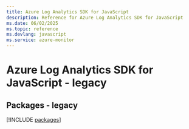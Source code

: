 ```yaml
---
title: Azure Log Analytics SDK for JavaScript
description: Reference for Azure Log Analytics SDK for JavaScript
ms.date: 06/02/2025
ms.topic: reference
ms.devlang: javascript
ms.service: azure-monitor
---
```

# Azure Log Analytics SDK for JavaScript - legacy
## Packages - legacy
[!INCLUDE [packages](log-analytics-index.md)]